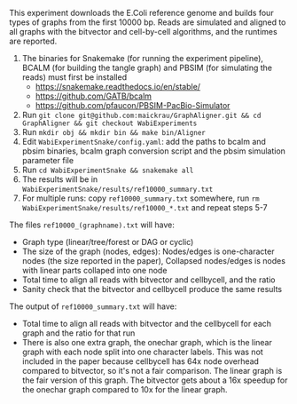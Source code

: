 This experiment downloads the E.Coli reference genome and builds four types of graphs from the first 10000 bp. Reads are simulated and aligned to all graphs with the bitvector and cell-by-cell algorithms, and the runtimes are reported.

1. The binaries for Snakemake (for running the experiment pipeline), BCALM (for building the tangle graph) and PBSIM (for simulating the reads) must first be installed
   - https://snakemake.readthedocs.io/en/stable/
   - https://github.com/GATB/bcalm
   - https://github.com/pfaucon/PBSIM-PacBio-Simulator
2. Run `git clone git@github.com:maickrau/GraphAligner.git && cd GraphAligner && git checkout WabiExperiments` 
3. Run `mkdir obj && mkdir bin && make bin/Aligner`
4. Edit `WabiExperimentSnake/config.yaml`: add the paths to bcalm and pbsim binaries, bcalm graph conversion script and the pbsim simulation parameter file
5. Run `cd WabiExperimentSnake && snakemake all`
6. The results will be in `WabiExperimentSnake/results/ref10000_summary.txt`
7. For multiple runs: copy `ref10000_summary.txt` somewhere, run `rm WabiExperimentSnake/results/ref10000_*.txt` and repeat steps 5-7

The files `ref10000_(graphname).txt` will have:
- Graph type (linear/tree/forest or DAG or cyclic)
- The size of the graph (nodes, edges): Nodes/edges is one-character nodes (the size reported in the paper), Collapsed nodes/edges is nodes with linear parts collaped into one node
- Total time to align all reads with bitvector and cellbycell, and the ratio
- Sanity check that the bitvector and cellbycell produce the same results

The output of `ref10000_summary.txt` will have:
- Total time to align all reads with bitvector and the cellbycell for each graph and the ratio for that run
- There is also one extra graph, the onechar graph, which is the linear graph with each node split into one character labels. This was not included in the paper because cellbycell has 64x node overhead compared to bitvector, so it's not a fair comparison. The linear graph is the fair version of this graph. The bitvector gets about a 16x speedup for the onechar graph compared to 10x for the linear graph.

